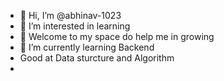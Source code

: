 - 👋 Hi, I’m @abhinav-1023
- 👀 I’m interested in learning
- 🙏 Welcome to my space do help me in growing
- 🌱 I’m currently learning Backend
- Good at Data sturcture and Algorithm
- 
<!---
abhinav-1023/abhinav-1023 is a ✨ special ✨ repository because its `README.md` (this file) appears on your GitHub profile.
You can click the Preview link to take a look at your changes.
--->

